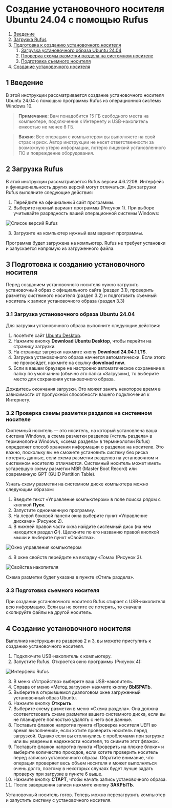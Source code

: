 # Создание установочного носителя Ubuntu 24.04 с помощью Rufus

1. [Введение](#1-intro)
2. [Загрузка Rufus](#2-install-rufus)
3. [Подготовка к созданию установочного носителя](#3-preparation)
   1. [Загрузка установочного образа Ubuntu 24.04](#3p1-ubuntu-download)
   2. [Проверка схемы разметки раздела на системном носителе](#3p2-check-part-style)
   3. [Подготовка съемного носителя](#3p3-flash-prep)
4. [Создание установочного носителя](#4-iso-write)

<a name="1-intro"></a>

## 1 Введение

В этой инструкции рассматривается создание установочного носителя Ubuntu 24.04 с помощью программы Rufus из операционной системы Windows 10.

> **Примечание**: Вам понадобится 15 ГБ свободного места на компьютере, подключение к Интернету и USB-накопитель емкостью не менее 8 ГБ.

> **Важно**: Все операции с компьютером вы выполняете на свой страх и риск. Автор инструкции не несет ответственности за возможную утерю информации, потерю лицензий установленного ПО и повреждение оборудования.

<a name="2-install-rufus"></a>

## 2 Загрузка Rufus

В этой инструкции рассматривается Rufus версии 4.6.2208. Интерфейс и функциональность других версий могут отличаться. Для загрузки Rufus выполните следующие действия:

1. Перейдите на официальный сайт программы.
2. Выберите нужный вариант программы (Рисунок 1). При выборе учитывайте разрядность вашей операционной системы Windows:

![Список версий Rufus](/img/rufus-versions.png "Список версий Rufus")

3. Загрузите на компьютер нужный вам вариант программы.

Программа будет загружена на компьютер. Rufus не требует установки и запускается напрямую из загруженного файла.

<a name="3-preparation"></a>

## 3 Подготовка к созданию установочного носителя

Перед созданием установочного носителя нужно загрузить установочный образ с официального сайта (раздел 3.1), проверить разметку системного носителя (раздел 3.2) и подготовить съемный носитель к записи установочного образа (раздел 3.3)

<a name="3p1-ubuntu-download"></a>

### 3.1 Загрузка установочного образа Ubuntu 24.04

Для загрузки установочного образа выполните следующие действия: 

1. посетите сайт [Ubuntu Desktop](https://ubuntu.com/desktop "Страница загрузки Ubuntu Desktop").
2. Нажмите кнопку **Download Ubuntu Desktop**, чтобы перейти на страницу загрузки. 
3. На странице загрузки нажмите кнопу **Download 24.04.1 LTS**.
4. Загрузка установочного образа начнется автоматически. Если этого не произойдет, нажмите на ссылку **download now**.
5. Если в вашем браузере не настроено автоматическое сохранение в папку по умолчанию (обычно это папка «Загрузки»), то выберите место для сохранения установочного образа.

Дождитесь окончания загрузки. Это может занять некоторое время в зависимости от пропускной способности вашего подключения к Интернету.

<a name="3p2-check-part-style"></a>

### 3.2 Проверка схемы разметки разделов на системном носителе

Системный носитель — это носитель, на который установлена ваша система Windows, а схема разметки разделов («стиль раздела» в терминологии Windows, «схема раздела» в терминологии Rufus) определяет способ хранения информации о разделах на носителе. Это важно, поскольку вы не сможете установить систему без риска потерять данные, если схема разметки разделов на установочном и системном носителях отличаются. Системный носитель может иметь устаревшую схему разметки MBR (Master Boot Record) или современную GPT (GUID Partition Table).

Узнать схему разметки на системном диске компьютера можно следующим образом:

1. Введите текст «Управление компьютером» в поле поиска рядом с кнопкой **Пуск**.
2. Запустите одноименную программу. 
3. На левой боковой панели окна выберите пункт «Управление дисками» (Рисунок 2). 
4. В нижней правой части окна найдите системный диск (на нем находится раздел ***C:***). Щелкните по его названию правой кнопкой мыши и выберите пункт «Свойства».

![Окно управления компьютером](/img/check-partstyle.png "Окно управления компьютером")

4. В окне свойств перейдите на вкладку «Тома» (Рисунок 3).

![Свойства накопителя](/img/partstyle.png "Свойства накопителя")

Схема разметки будет указана в пункте «Стиль раздела».

<a name="3p3-flash-prep"></a>
   
### 3.3 Подготовка съемного носителя

При создании установочного носителя Rufus стирает с USB-накопителя всю информацию. Если вы не хотите ее потерять, то сначала скопируйте файлы на другой носитель.

<a name="4-iso-write"></a>
   
## 4 Создание установочного носителя

Выполнив инструкции из разделов 2 и 3, вы можете приступить к созданию установочного носителя.

1. Подключите USB-накопитель к компьютеру.
2. Запустите Rufus. Откроется окно программы (Рисунок 4):

![Интерфейс Rufus](/img/rufus-window.png "Интерфейс Rufus")

3. В меню «Устройство» выберите ваш USB-накопитель.
4. Справа от меню «Метод загрузки» нажмите кнопку **ВЫБРАТЬ**.
5. Выберите в открывшемся диалоговом окне загруженный установочный образ Ubuntu.
6. Нажмите кнопку **Открыть**.
7. Выберите схему разметки в меню «Схема раздела». Она должна соответствовать схеме разметки вашего системного диска, если вы не планируете полностью удалять с него все данные.
8. Поставьте флажок напротив пункта «Проверка носителя UEFI во время выполнения», если хотите проверить носитель перед загрузкой. Однако если вы столкнулись с проблемами при загрузке или вы уверены в надежности носителя, то снимите этот флажок.
9. Поставьте флажок напротив пункта «Проверить на плохие блоки» и выберите количество проходов, если хотите проверить носитель перед записью установочного образа. Обратите внимание, что операция проверяет весь объем носителя и может выполняться очень долго, поэтому в некоторых случаях будет лучше задать проверку при загрузке в пункте 6 выше.
10. Нажмите кнопку **СТАРТ**, чтобы начать запись установочного образа.
11. После завершения записи нажмите кнопку **ЗАКРЫТЬ**.

Установочный носитель готов. Теперь можно перезагрузить компьютер и запустить систему с установочного носителя.
